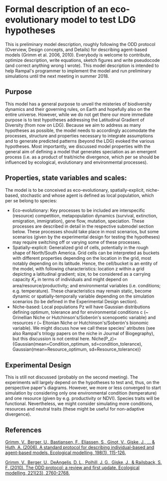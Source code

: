 # Formal description of an eco-evolutionary model to test LDG hypotheses

This is preliminary model description, roughly following the ODD protocol (Overview, Design concepts, and Details) for describing agent-based models (Grimm et al. 2006, 2010). Everybody is welcome to contribute, optimize description, write equations, sketch figures and write pseudocode (and correct anything wrong I wrote). This model description is intended to help Rampal's programmer to implement the model and run preliminary simulations until the next meeting in summer 2018. 

## Purpose
This model has a general purpose to unveil the misteries of biodiversity dynamics and their governing rules, on Earth and hopefully also on the entire universe. However, while we do not get there our more immediate purpose is to test hypotheses addressing the Latitudinal Gradient of Diversity (from now on LDG). Because we aim to address as many hypotheses as possible, the model needs to accordingly accomodate the processes, structure and properties necessary to integrate assumptions and to generate predicted patterns (beyond the LDG) evoked the various hypotheses. Most importantly, we discussed model properties with the general aim of defining a model that generates speciation as an emergent process (i.e. as a product of trait/niche divergence, which per se should be influenced by ecological, evolutionary and environmental processes).    

## Properties, state variables and scales:
The model is to be conceived as eco-evolutionary, spatially-explicit, niche-based, stochastic and whose agent is defined as local population, which per se belong to species: 
* Eco-evolutionary: Key processes to be included are interspecific (resource) competition, metapopulation dynamics (survival, extinction, emigration, immigration), gene flow, mutation, speciation. These processes are described in detail in the respective submodel section below. These processes should take place in most scenarios, but some scenarios (given by the experimental design for testing the hypotheses) may require switching off or varying some of these processes.
* Spatially-explicit: Generalized grid of cells, potentially in the rough shape of North/South America. Grid cells can be interpreted as buckets with different properties depending on the location in the grid, most notably depending on its latitude. Hence, the cell/bucket is an entity of the model, with following characteristics: location z within a grid depicting a latitudinal gradient; size, to be considered as a carrying capacity $K_{z}$ in terms of individuals and might depend on area/resource/productivity; and environmental variables (i.e. conditions; e.g. temperature). These characteristics may remain static, become dynamic or spatially-temporally variable depending on the simulation scenarios (to be defined in the Experimental Design section).
* Niche-based: Local populations Pz will have Gaussian distributions defining optimum, tolerance and for environmental conditions c (~ Grinellian Niche or Hutchinson's/Soberón's scenopoetic variable) and resources r (~ Eltonian Niche or Hutchinson's/Soberón's bionomic variable). We might discuss how we call these species' atributes (see also Rampal's trilogy papers on the niche in Journal of Biogegraphy), but this discussion is not central here. 
Niche(P_z)= {Gaussian(mean=Condition_optimum, sd=condition_tolerance), Gaussian(mean=Resource_optimum, sd=Resource_tolerance)}


## Experimental Design
This is still not discussed (probably on the second meeting). The experiments will largely depend on the hypotheses to test and, thus, on the perspective paper's diagrams. However, we more or less converged to start simulation by considering only one environmental condition (temperature) and one resource (given by e.g. productivity or NDVI). Species traits will be functional. Nevertheless, we might consider simulating more conditions, resources and neutral traits (these might be useful for non-adaptive divergence).

## References

[Grimm, V., Berger, U., Bastiansen, F., Eliassen, S., Ginot, V., Giske, J., ... & Huth, A. (2006). A standard protocol for describing individual-based and agent-based models. Ecological modelling, 198(1), 115-126.](http://www.sciencedirect.com/science/article/pii/S0304380006002043)

[Grimm, V., Berger, U., DeAngelis, D. L., Polhill, J. G., Giske, J., & Railsback, S. F. (2010). The ODD protocol: a review and first update. Ecological modelling, 221(23), 2760-2768.](http://www.sciencedirect.com/science/article/pii/S030438001000414X)
